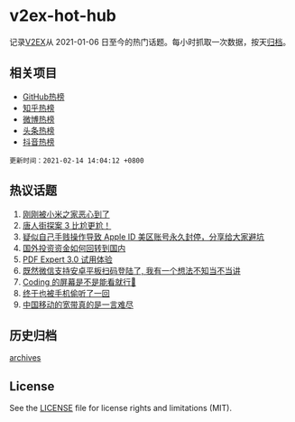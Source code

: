 # v2ex-hot-hub

 记录[V2EX](https://www.v2ex.com/)从 2021-01-06 日至今的热门话题。每小时抓取一次数据，按天[归档](archives)。
 
 ## 相关项目

- [GitHub热榜](https://github.com/lonnyzhang423/github-hot-hub)
- [知乎热榜](https://github.com/lonnyzhang423/zhihu-hot-hub)
- [微博热榜](https://github.com/lonnyzhang423/weibo-hot-hub)
- [头条热榜](https://github.com/lonnyzhang423/toutiao-hot-hub)
- [抖音热榜](https://github.com/lonnyzhang423/douyin-hot-hub)


 `更新时间：2021-02-14 14:04:12 +0800`

## 热议话题

1. [刚刚被小米之家恶心到了](https://www.v2ex.com/t/753178)
1. [唐人街探案 3 比尬更尬！](https://www.v2ex.com/t/753205)
1. [疑似自己手贱操作导致 Apple ID 美区账号永久封停，分享给大家避坑](https://www.v2ex.com/t/753227)
1. [国外投资资金如何回转到国内](https://www.v2ex.com/t/753215)
1. [PDF Expert 3.0 试用体验](https://www.v2ex.com/t/753191)
1. [既然微信支持安卓平板扫码登陆了, 我有一个想法不知当不当讲](https://www.v2ex.com/t/753167)
1. [Coding 的屏幕是不是能看就行👀](https://www.v2ex.com/t/753177)
1. [终于也被手机偷听了一回](https://www.v2ex.com/t/753220)
1. [中国移动的宽带真的是一言难尽](https://www.v2ex.com/t/753184)

## 历史归档

[archives](archives)

## License

See the [LICENSE](LICENSE) file for license rights and limitations (MIT).
